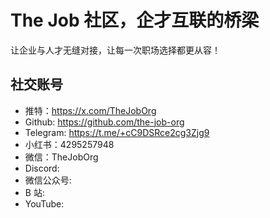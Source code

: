 # The Job 社区，企才互联的桥梁

让企业与人才无缝对接，让每一次职场选择都更从容！


## 社交账号
- 推特：https://x.com/TheJobOrg
- Github: https://github.com/the-job-org
- Telegram: https://t.me/+cC9DSRce2cg3Zjg9
- 小红书：4295257948
- 微信：TheJobOrg
- Discord:
- 微信公众号: 
- B 站:
- YouTube: 
